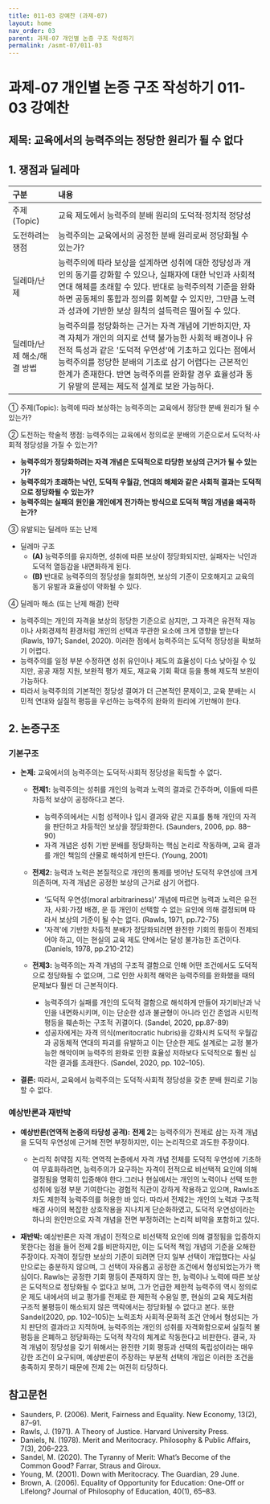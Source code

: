 ```yaml
---
title: 011-03 강예찬 (과제-07)
layout: home
nav_order: 03
parent: 과제-07 개인별 논증 구조 작성하기
permalink: /asmt-07/011-03
---
```


# 과제-07 개인별 논증 구조 작성하기 011-03 강예찬

## 제목: 교육에서의 능력주의는 정당한 원리가 될 수 없다  

## 1. 쟁점과 딜레마

| 구분 | 내용 |
|:---|:---|
| 주제(Topic) | 교육 제도에서 능력주의 분배 원리의 도덕적·정치적 정당성 |
| 도전하려는 쟁점 | 능력주의는 교육에서의 공정한 분배 원리로써 정당화될 수 있는가? |
| 딜레마/난제 | 능력주의에 따라 보상을 설계하면 성취에 대한 정당성과 개인의 동기를 강화할 수 있으나, 실패자에 대한 낙인과 사회적 연대 해체를 초래할 수 있다. 반대로 능력주의적 기준을 완화하면 공동체의 통합과 정의를 회복할 수 있지만, 그만큼 노력과 성과에 기반한 보상 원칙의 설득력은 떨어질 수 있다. |
| 딜레마/난제 해소/해결 방법 | 능력주의를 정당화하는 근거는 자격 개념에 기반하지만, 자격 자체가 개인의 의지로 선택 불가능한 사회적 배경이나 유전적 특성과 같은 '도덕적 우연성'에 기초하고 있다는 점에서 능력주의를 정당한 분배의 기초로 삼기 어렵다는 근본적인 한계가 존재한다. 반면 능력주의를 완화할 경우 효율성과 동기 유발의 문제는 제도적 설계로 보완 가능하다.|

① 주제(Topic): 능력에 따라 보상하는 능력주의는 교육에서 정당한 분배 원리가 될 수 있는가?

② 도전하는 학술적 쟁점: 능력주의는 교육에서 정의로운 분배의 기준으로서 도덕적·사회적 정당성을 가질 수 있는가?

- **능력주의가 정당화하려는 자격 개념은 도덕적으로 타당한 보상의 근거가 될 수 있는가?**
- **능력주의가 초래하는 낙인, 도덕적 우월감, 연대의 해체와 같은 사회적 결과는 도덕적으로 정당화될 수 있는가?** 
- **능력주의는 실패의 원인을 개인에게 전가하는 방식으로 도덕적 책임 개념을 왜곡하는가?**

③ 유발되는 딜레마 또는 난제

- 딜레마 구조
  - **(A)** 능력주의를 유지하면, 성취에 따른 보상이 정당화되지만, 실패자는 낙인과 도덕적 열등감을 내면화하게 된다.
  - **(B)** 반대로 능력주의의 정당성을 철회하면, 보상의 기준이 모호해지고 교육의 동기 유발과 효율성이 약화될 수 있다.

④ 딜레마 해소 (또는 난제 해결) 전략

- 능력주의는 개인의 자격을 보상의 정당한 기준으로 삼지만, 그 자격은 유전적 재능이나 사회경제적 환경처럼 개인의 선택과 무관한 요소에 크게 영향을 받는다(Rawls, 1971; Sandel, 2020). 이러한 점에서 능력주의는 도덕적 정당성을 확보하기 어렵다.
- 능력주의를 일정 부분 수정하면 성취 유인이나 제도의 효율성이 다소 낮아질 수 있지만, 공공 재정 지원, 보완적 평가 제도, 재교육 기회 확대 등을 통해 제도적 보완이 가능하다.
- 따라서 능력주의의 기본적인 정당성 결여가 더 근본적인 문제이고, 교육 분배는 시민적 연대와 실질적 평등을 우선하는 능력주의 완화의 원리에 기반해야 한다.

## 2. 논증구조

### 기본구조

- **논제:** 교육에서의 능력주의는 도덕적·사회적 정당성을 획득할 수 없다.

  - **전제1:** 능력주의는 성취를 개인의 능력과 노력의 결과로 간주하며, 이들에 따른 차등적 보상이 공정하다고 본다.
    - 능력주의에서는 시험 성적이나 입시 결과와 같은 지표를 통해 개인의 자격을 판단하고 차등적인 보상을 정당화한다. (Saunders, 2006, pp. 88–90)
    - 자격 개념은 성취 기반 분배를 정당화하는 핵심 논리로 작동하며, 교육 결과를 개인 책임의 산물로 해석하게 만든다. (Young, 2001)

  - **전제2:** 능력과 노력은 본질적으로 개인의 통제를 벗어난 도덕적 우연성에 크게 의존하며, 자격 개념은 공정한 보상의 근거로 삼기 어렵다.
    - ‘도덕적 우연성(moral arbitrariness)’ 개념에 따르면 능력과 노력은 유전자, 사회·가정 배경, 운 등 개인이 선택할 수 없는 요인에 의해 결정되며 따라서 보상의 기준이 될 수는 없다. (Rawls, 1971, pp.72-75)
    -  '자격'에 기반한 차등적 분배가 정당화되려면 완전한 기회의 평등이 전제되어야 하고, 이는 현실의 교육 제도 안에서는 달성 불가능한 조건이다.(Daniels, 1978, pp.210-212)

  - **전제3:** 능력주의는 자격 개념의 구조적 결함으로 인해 어떤 조건에서도 도덕적으로 정당화될 수 없으며, 그로 인한 사회적 해악은 능력주의를 완화했을 때의 문제보다 훨씬 더 근본적이다.
      - 능력주의가 실패를 개인의 도덕적 결함으로 해석하게 만들어 자기비난과 낙인을 내면화시키며, 이는 단순한 성과 불균형이 아니라 인간 존엄과 시민적 평등을 훼손하는 구조적 귀결이다. (Sandel, 2020, pp.87-89)
      - 성공자에게는 자격 의식(meritocratic hubris)을 강화시켜 도덕적 우월감과 공동체적 연대의 파괴를 유발하고 이는 단순한 제도 설계로는 교정 불가능한 해악이며 능력주의 완화로 인한 효율성 저하보다 도덕적으로 훨씬 심각한 결과를 초래한다. (Sandel, 2020, pp. 102–105).

- **결론:** 따라서, 교육에서 능력주의는 도덕적·사회적 정당성을 갖춘 분배 원리로 기능할 수 없다.

### 예상반론과 재반박

- **예상반론(연역적 논증의 타당성 공격):** **전제 2**는 능력주의가 전제로 삼는 자격 개념을 도덕적 우연성에 근거해 전면 부정하지만, 이는 논리적으로 과도한 주장이다.
  - 논리적 취약점 지적: 연역적 논증에서 자격 개념 전체를 도덕적 우연성에 기초하여 무효화하려면, 능력주의가 요구하는 자격이 전적으로 비선택적 요인에 의해 결정됨을 명확히 입증해야 한다.그러나 현실에서는 개인의 노력이나 선택 또한 성취에 일정 부분 기여한다는 경험적 직관이 강하게 작용하고 있으며, Rawls조차도 제한적 능력주의를 허용한 바 있다.
따라서 전제2는 개인의 노력과 구조적 배경 사이의 복잡한 상호작용을 지나치게 단순화하였고, 도덕적 우연성이라는 하나의 원인만으로 자격 개념을 전면 부정하려는 논리적 비약을 포함하고 있다.

- **재반박:** 예상반론은 자격 개념이 전적으로 비선택적 요인에 의해 결정됨을 입증하지 못한다는 점을 들어 전제 2를 비판하지만, 이는 도덕적 책임 개념의 기준을 오해한 주장이다. 자격이 정당한 보상의 기준이 되려면 단지 일부 선택이 개입했다는 사실만으로는 충분하지 않으며, 그 선택이 자유롭고 공정한 조건에서 형성되었는가가 핵심이다. Rawls는 공정한 기회 평등이 존재하지 않는 한, 능력이나 노력에 따른 보상은 도덕적으로 정당화될 수 없다고 보며, 그가 언급한 제한적 능력주의 역시 정의로운 제도 내에서의 비교 평가를 전제로 한 제한적 수용일 뿐, 현실의 교육 제도처럼 구조적 불평등이 해소되지 않은 맥락에서는 정당화될 수 없다고 본다. 또한 Sandel(2020, pp. 102–105)는 노력조차 사회적·문화적 조건 안에서 형성되는 가치 판단의 결과라고 지적하며,
능력주의는 개인의 성취를 자격화함으로써 실질적 불평등을 은폐하고 정당화하는 도덕적 착각의 체계로 작동한다고 비판한다. 결국, 자격 개념이 정당성을 갖기 위해서는 완전한 기회 평등과 선택의 독립성이라는 매우 강한 조건이 요구되며,
예상반론이 주장하는 부분적 선택의 개입은 이러한 조건을 충족하지 못하기 때문에 전제 2는 여전히 타당하다.

## 참고문헌

- Saunders, P. (2006). Merit, Fairness and Equality. New Economy, 13(2), 87–91.
- Rawls, J. (1971). A Theory of Justice. Harvard University Press.
- Daniels, N. (1978). Merit and Meritocracy. Philosophy & Public Affairs, 7(3), 206–223.
- Sandel, M. (2020). The Tyranny of Merit: What’s Become of the Common Good? Farrar, Straus and Giroux.
- Young, M. (2001). Down with Meritocracy. The Guardian, 29 June.
- Brown, A. (2006). Equality of Opportunity for Education: One-Off or Lifelong? Journal of Philosophy of Education, 40(1), 65–83.